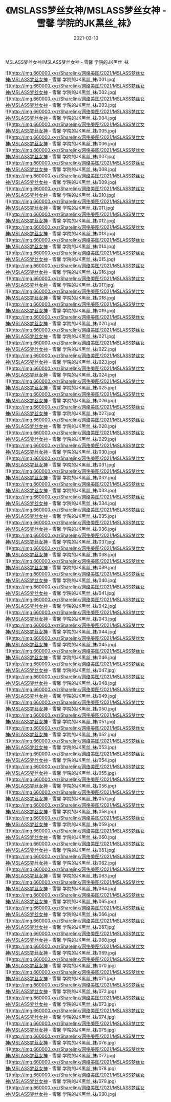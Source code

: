﻿---
layout: post
title:  《MSLASS梦丝女神/MSLASS梦丝女神 - 雪馨 学院的JK黑丝_袜》
date:   2021-03-10
img: http://img.660000.xyz/Sharelink/网络美图/2021/MSLASS梦丝女神/MSLASS梦丝女神 - 雪馨 学院的JK黑丝_袜/000.jpg
categories: [美女, 清纯, 唯美]
---

MSLASS梦丝女神/MSLASS梦丝女神 - 雪馨 学院的JK黑丝_袜

 ![](http://img.660000.xyz/Sharelink/网络美图/2021/MSLASS梦丝女神/MSLASS梦丝女神 - 雪馨 学院的JK黑丝_袜/001.jpg) <br>![](http://img.660000.xyz/Sharelink/网络美图/2021/MSLASS梦丝女神/MSLASS梦丝女神 - 雪馨 学院的JK黑丝_袜/002.jpg) <br>![](http://img.660000.xyz/Sharelink/网络美图/2021/MSLASS梦丝女神/MSLASS梦丝女神 - 雪馨 学院的JK黑丝_袜/003.jpg) <br>![](http://img.660000.xyz/Sharelink/网络美图/2021/MSLASS梦丝女神/MSLASS梦丝女神 - 雪馨 学院的JK黑丝_袜/004.jpg) <br>![](http://img.660000.xyz/Sharelink/网络美图/2021/MSLASS梦丝女神/MSLASS梦丝女神 - 雪馨 学院的JK黑丝_袜/005.jpg) <br>![](http://img.660000.xyz/Sharelink/网络美图/2021/MSLASS梦丝女神/MSLASS梦丝女神 - 雪馨 学院的JK黑丝_袜/006.jpg) <br>![](http://img.660000.xyz/Sharelink/网络美图/2021/MSLASS梦丝女神/MSLASS梦丝女神 - 雪馨 学院的JK黑丝_袜/007.jpg) <br>![](http://img.660000.xyz/Sharelink/网络美图/2021/MSLASS梦丝女神/MSLASS梦丝女神 - 雪馨 学院的JK黑丝_袜/008.jpg) <br>![](http://img.660000.xyz/Sharelink/网络美图/2021/MSLASS梦丝女神/MSLASS梦丝女神 - 雪馨 学院的JK黑丝_袜/009.jpg) <br>![](http://img.660000.xyz/Sharelink/网络美图/2021/MSLASS梦丝女神/MSLASS梦丝女神 - 雪馨 学院的JK黑丝_袜/010.jpg) <br>![](http://img.660000.xyz/Sharelink/网络美图/2021/MSLASS梦丝女神/MSLASS梦丝女神 - 雪馨 学院的JK黑丝_袜/011.jpg) <br>![](http://img.660000.xyz/Sharelink/网络美图/2021/MSLASS梦丝女神/MSLASS梦丝女神 - 雪馨 学院的JK黑丝_袜/012.jpg) <br>![](http://img.660000.xyz/Sharelink/网络美图/2021/MSLASS梦丝女神/MSLASS梦丝女神 - 雪馨 学院的JK黑丝_袜/013.jpg) <br>![](http://img.660000.xyz/Sharelink/网络美图/2021/MSLASS梦丝女神/MSLASS梦丝女神 - 雪馨 学院的JK黑丝_袜/014.jpg) <br>![](http://img.660000.xyz/Sharelink/网络美图/2021/MSLASS梦丝女神/MSLASS梦丝女神 - 雪馨 学院的JK黑丝_袜/015.jpg) <br>![](http://img.660000.xyz/Sharelink/网络美图/2021/MSLASS梦丝女神/MSLASS梦丝女神 - 雪馨 学院的JK黑丝_袜/016.jpg) <br>![](http://img.660000.xyz/Sharelink/网络美图/2021/MSLASS梦丝女神/MSLASS梦丝女神 - 雪馨 学院的JK黑丝_袜/017.jpg) <br>![](http://img.660000.xyz/Sharelink/网络美图/2021/MSLASS梦丝女神/MSLASS梦丝女神 - 雪馨 学院的JK黑丝_袜/018.jpg) <br>![](http://img.660000.xyz/Sharelink/网络美图/2021/MSLASS梦丝女神/MSLASS梦丝女神 - 雪馨 学院的JK黑丝_袜/019.jpg) <br>![](http://img.660000.xyz/Sharelink/网络美图/2021/MSLASS梦丝女神/MSLASS梦丝女神 - 雪馨 学院的JK黑丝_袜/020.jpg) <br>![](http://img.660000.xyz/Sharelink/网络美图/2021/MSLASS梦丝女神/MSLASS梦丝女神 - 雪馨 学院的JK黑丝_袜/021.jpg) <br>![](http://img.660000.xyz/Sharelink/网络美图/2021/MSLASS梦丝女神/MSLASS梦丝女神 - 雪馨 学院的JK黑丝_袜/022.jpg) <br>![](http://img.660000.xyz/Sharelink/网络美图/2021/MSLASS梦丝女神/MSLASS梦丝女神 - 雪馨 学院的JK黑丝_袜/023.jpg) <br>![](http://img.660000.xyz/Sharelink/网络美图/2021/MSLASS梦丝女神/MSLASS梦丝女神 - 雪馨 学院的JK黑丝_袜/024.jpg) <br>![](http://img.660000.xyz/Sharelink/网络美图/2021/MSLASS梦丝女神/MSLASS梦丝女神 - 雪馨 学院的JK黑丝_袜/025.jpg) <br>![](http://img.660000.xyz/Sharelink/网络美图/2021/MSLASS梦丝女神/MSLASS梦丝女神 - 雪馨 学院的JK黑丝_袜/026.jpg) <br>![](http://img.660000.xyz/Sharelink/网络美图/2021/MSLASS梦丝女神/MSLASS梦丝女神 - 雪馨 学院的JK黑丝_袜/027.jpg) <br>![](http://img.660000.xyz/Sharelink/网络美图/2021/MSLASS梦丝女神/MSLASS梦丝女神 - 雪馨 学院的JK黑丝_袜/028.jpg) <br>![](http://img.660000.xyz/Sharelink/网络美图/2021/MSLASS梦丝女神/MSLASS梦丝女神 - 雪馨 学院的JK黑丝_袜/029.jpg) <br>![](http://img.660000.xyz/Sharelink/网络美图/2021/MSLASS梦丝女神/MSLASS梦丝女神 - 雪馨 学院的JK黑丝_袜/030.jpg) <br>![](http://img.660000.xyz/Sharelink/网络美图/2021/MSLASS梦丝女神/MSLASS梦丝女神 - 雪馨 学院的JK黑丝_袜/031.jpg) <br>![](http://img.660000.xyz/Sharelink/网络美图/2021/MSLASS梦丝女神/MSLASS梦丝女神 - 雪馨 学院的JK黑丝_袜/032.jpg) <br>![](http://img.660000.xyz/Sharelink/网络美图/2021/MSLASS梦丝女神/MSLASS梦丝女神 - 雪馨 学院的JK黑丝_袜/033.jpg) <br>![](http://img.660000.xyz/Sharelink/网络美图/2021/MSLASS梦丝女神/MSLASS梦丝女神 - 雪馨 学院的JK黑丝_袜/034.jpg) <br>![](http://img.660000.xyz/Sharelink/网络美图/2021/MSLASS梦丝女神/MSLASS梦丝女神 - 雪馨 学院的JK黑丝_袜/035.jpg) <br>![](http://img.660000.xyz/Sharelink/网络美图/2021/MSLASS梦丝女神/MSLASS梦丝女神 - 雪馨 学院的JK黑丝_袜/036.jpg) <br>![](http://img.660000.xyz/Sharelink/网络美图/2021/MSLASS梦丝女神/MSLASS梦丝女神 - 雪馨 学院的JK黑丝_袜/037.jpg) <br>![](http://img.660000.xyz/Sharelink/网络美图/2021/MSLASS梦丝女神/MSLASS梦丝女神 - 雪馨 学院的JK黑丝_袜/038.jpg) <br>![](http://img.660000.xyz/Sharelink/网络美图/2021/MSLASS梦丝女神/MSLASS梦丝女神 - 雪馨 学院的JK黑丝_袜/039.jpg) <br>![](http://img.660000.xyz/Sharelink/网络美图/2021/MSLASS梦丝女神/MSLASS梦丝女神 - 雪馨 学院的JK黑丝_袜/040.jpg) <br>![](http://img.660000.xyz/Sharelink/网络美图/2021/MSLASS梦丝女神/MSLASS梦丝女神 - 雪馨 学院的JK黑丝_袜/041.jpg) <br>![](http://img.660000.xyz/Sharelink/网络美图/2021/MSLASS梦丝女神/MSLASS梦丝女神 - 雪馨 学院的JK黑丝_袜/042.jpg) <br>![](http://img.660000.xyz/Sharelink/网络美图/2021/MSLASS梦丝女神/MSLASS梦丝女神 - 雪馨 学院的JK黑丝_袜/043.jpg) <br>![](http://img.660000.xyz/Sharelink/网络美图/2021/MSLASS梦丝女神/MSLASS梦丝女神 - 雪馨 学院的JK黑丝_袜/044.jpg) <br>![](http://img.660000.xyz/Sharelink/网络美图/2021/MSLASS梦丝女神/MSLASS梦丝女神 - 雪馨 学院的JK黑丝_袜/045.jpg) <br>![](http://img.660000.xyz/Sharelink/网络美图/2021/MSLASS梦丝女神/MSLASS梦丝女神 - 雪馨 学院的JK黑丝_袜/046.jpg) <br>![](http://img.660000.xyz/Sharelink/网络美图/2021/MSLASS梦丝女神/MSLASS梦丝女神 - 雪馨 学院的JK黑丝_袜/047.jpg) <br>![](http://img.660000.xyz/Sharelink/网络美图/2021/MSLASS梦丝女神/MSLASS梦丝女神 - 雪馨 学院的JK黑丝_袜/048.jpg) <br>![](http://img.660000.xyz/Sharelink/网络美图/2021/MSLASS梦丝女神/MSLASS梦丝女神 - 雪馨 学院的JK黑丝_袜/049.jpg) <br>![](http://img.660000.xyz/Sharelink/网络美图/2021/MSLASS梦丝女神/MSLASS梦丝女神 - 雪馨 学院的JK黑丝_袜/050.jpg) <br>![](http://img.660000.xyz/Sharelink/网络美图/2021/MSLASS梦丝女神/MSLASS梦丝女神 - 雪馨 学院的JK黑丝_袜/051.jpg) <br>![](http://img.660000.xyz/Sharelink/网络美图/2021/MSLASS梦丝女神/MSLASS梦丝女神 - 雪馨 学院的JK黑丝_袜/052.jpg) <br>![](http://img.660000.xyz/Sharelink/网络美图/2021/MSLASS梦丝女神/MSLASS梦丝女神 - 雪馨 学院的JK黑丝_袜/053.jpg) <br>![](http://img.660000.xyz/Sharelink/网络美图/2021/MSLASS梦丝女神/MSLASS梦丝女神 - 雪馨 学院的JK黑丝_袜/054.jpg) <br>![](http://img.660000.xyz/Sharelink/网络美图/2021/MSLASS梦丝女神/MSLASS梦丝女神 - 雪馨 学院的JK黑丝_袜/055.jpg) <br>![](http://img.660000.xyz/Sharelink/网络美图/2021/MSLASS梦丝女神/MSLASS梦丝女神 - 雪馨 学院的JK黑丝_袜/056.jpg) <br>![](http://img.660000.xyz/Sharelink/网络美图/2021/MSLASS梦丝女神/MSLASS梦丝女神 - 雪馨 学院的JK黑丝_袜/057.jpg) <br>![](http://img.660000.xyz/Sharelink/网络美图/2021/MSLASS梦丝女神/MSLASS梦丝女神 - 雪馨 学院的JK黑丝_袜/058.jpg) <br>![](http://img.660000.xyz/Sharelink/网络美图/2021/MSLASS梦丝女神/MSLASS梦丝女神 - 雪馨 学院的JK黑丝_袜/059.jpg) <br>![](http://img.660000.xyz/Sharelink/网络美图/2021/MSLASS梦丝女神/MSLASS梦丝女神 - 雪馨 学院的JK黑丝_袜/060.jpg) <br>![](http://img.660000.xyz/Sharelink/网络美图/2021/MSLASS梦丝女神/MSLASS梦丝女神 - 雪馨 学院的JK黑丝_袜/061.jpg) <br>![](http://img.660000.xyz/Sharelink/网络美图/2021/MSLASS梦丝女神/MSLASS梦丝女神 - 雪馨 学院的JK黑丝_袜/062.jpg) <br>![](http://img.660000.xyz/Sharelink/网络美图/2021/MSLASS梦丝女神/MSLASS梦丝女神 - 雪馨 学院的JK黑丝_袜/063.jpg) <br>![](http://img.660000.xyz/Sharelink/网络美图/2021/MSLASS梦丝女神/MSLASS梦丝女神 - 雪馨 学院的JK黑丝_袜/064.jpg) <br>![](http://img.660000.xyz/Sharelink/网络美图/2021/MSLASS梦丝女神/MSLASS梦丝女神 - 雪馨 学院的JK黑丝_袜/065.jpg) <br>![](http://img.660000.xyz/Sharelink/网络美图/2021/MSLASS梦丝女神/MSLASS梦丝女神 - 雪馨 学院的JK黑丝_袜/066.jpg) <br>![](http://img.660000.xyz/Sharelink/网络美图/2021/MSLASS梦丝女神/MSLASS梦丝女神 - 雪馨 学院的JK黑丝_袜/067.jpg) <br>![](http://img.660000.xyz/Sharelink/网络美图/2021/MSLASS梦丝女神/MSLASS梦丝女神 - 雪馨 学院的JK黑丝_袜/068.jpg) <br>![](http://img.660000.xyz/Sharelink/网络美图/2021/MSLASS梦丝女神/MSLASS梦丝女神 - 雪馨 学院的JK黑丝_袜/069.jpg) <br>![](http://img.660000.xyz/Sharelink/网络美图/2021/MSLASS梦丝女神/MSLASS梦丝女神 - 雪馨 学院的JK黑丝_袜/070.jpg) <br>![](http://img.660000.xyz/Sharelink/网络美图/2021/MSLASS梦丝女神/MSLASS梦丝女神 - 雪馨 学院的JK黑丝_袜/071.jpg) <br>![](http://img.660000.xyz/Sharelink/网络美图/2021/MSLASS梦丝女神/MSLASS梦丝女神 - 雪馨 学院的JK黑丝_袜/072.jpg) <br>![](http://img.660000.xyz/Sharelink/网络美图/2021/MSLASS梦丝女神/MSLASS梦丝女神 - 雪馨 学院的JK黑丝_袜/073.jpg) <br>![](http://img.660000.xyz/Sharelink/网络美图/2021/MSLASS梦丝女神/MSLASS梦丝女神 - 雪馨 学院的JK黑丝_袜/074.jpg) <br>![](http://img.660000.xyz/Sharelink/网络美图/2021/MSLASS梦丝女神/MSLASS梦丝女神 - 雪馨 学院的JK黑丝_袜/075.jpg) <br>![](http://img.660000.xyz/Sharelink/网络美图/2021/MSLASS梦丝女神/MSLASS梦丝女神 - 雪馨 学院的JK黑丝_袜/076.jpg) <br>![](http://img.660000.xyz/Sharelink/网络美图/2021/MSLASS梦丝女神/MSLASS梦丝女神 - 雪馨 学院的JK黑丝_袜/077.jpg) <br>![](http://img.660000.xyz/Sharelink/网络美图/2021/MSLASS梦丝女神/MSLASS梦丝女神 - 雪馨 学院的JK黑丝_袜/078.jpg) <br>![](http://img.660000.xyz/Sharelink/网络美图/2021/MSLASS梦丝女神/MSLASS梦丝女神 - 雪馨 学院的JK黑丝_袜/079.jpg) <br>![](http://img.660000.xyz/Sharelink/网络美图/2021/MSLASS梦丝女神/MSLASS梦丝女神 - 雪馨 学院的JK黑丝_袜/080.jpg) <br>